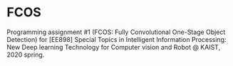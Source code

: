 # FCOS
Programming assignment #1 (FCOS: Fully Convolutional One-Stage Object Detection) for [EE898] Special Topics in Intelligent Information Processing: New Deep learning Technology for Computer vision and Robot @ KAIST, 2020 spring.
